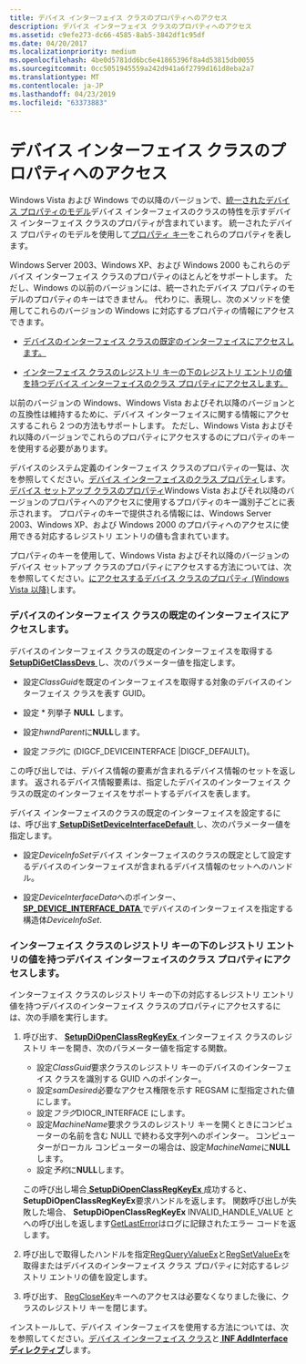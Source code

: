 ```yaml
---
title: デバイス インターフェイス クラスのプロパティへのアクセス
description: デバイス インターフェイス クラスのプロパティへのアクセス
ms.assetid: c9efe273-dc66-4585-8ab5-3842df1c95df
ms.date: 04/20/2017
ms.localizationpriority: medium
ms.openlocfilehash: 4be0d5781dd6bc6e41865396f8a4d53815db0055
ms.sourcegitcommit: 0cc5051945559a242d941a6f2799d161d8eba2a7
ms.translationtype: MT
ms.contentlocale: ja-JP
ms.lasthandoff: 04/23/2019
ms.locfileid: "63373883"
---
```

# <a name="accessing-device-interface-class-properties"></a>デバイス インターフェイス クラスのプロパティへのアクセス


Windows Vista および Windows での以降のバージョンで、[統一されたデバイス プロパティのモデル](unified-device-property-model--windows-vista-and-later-.md)デバイス インターフェイスのクラスの特性を示すデバイス インターフェイス クラスのプロパティが含まれています。 統一されたデバイス プロパティのモデルを使用して[プロパティ キー](property-keys.md)をこれらのプロパティを表します。

Windows Server 2003、Windows XP、および Windows 2000 もこれらのデバイス インターフェイス クラスのプロパティのほとんどをサポートします。 ただし、Windows の以前のバージョンには、統一されたデバイス プロパティのモデルのプロパティのキーはできません。 代わりに、表現し、次のメソッドを使用してこれらのバージョンの Windows に対応するプロパティの情報にアクセスできます。

-   [デバイスのインターフェイス クラスの既定のインターフェイスにアクセスします。](#accessing-the-default-interface-for-a-device-interface-class)

-   [インターフェイス クラスのレジストリ キーの下のレジストリ エントリの値を持つデバイス インターフェイスのクラス プロパティにアクセスします。](#accessing-device-interface-class-properties-that-have-registry-entry-v)

以前のバージョンの Windows、Windows Vista およびそれ以降のバージョンとの互換性は維持するために、デバイス インターフェイスに関する情報にアクセスするこれら 2 つの方法もサポートします。 ただし、Windows Vista およびそれ以降のバージョンでこれらのプロパティにアクセスするのにプロパティのキーを使用する必要があります。

デバイスのシステム定義のインターフェイス クラスのプロパティの一覧は、次を参照してください。[デバイス インターフェイスのクラス プロパティ](https://msdn.microsoft.com/library/windows/hardware/ff541406)します。 [デバイス セットアップ クラスのプロパティ](accessing-device-setup-class-properties.md)Windows Vista およびそれ以降のバージョンのプロパティへのアクセスに使用するプロパティのキー識別子ごとに表示されます。 プロパティのキーで提供される情報には、Windows Server 2003、Windows XP、および Windows 2000 のプロパティへのアクセスに使用できる対応するレジストリ エントリの値も含まれています。

プロパティのキーを使用して、Windows Vista およびそれ以降のバージョンのデバイス セットアップ クラスのプロパティにアクセスする方法については、次を参照してください。[にアクセスするデバイス クラスのプロパティ (Windows Vista 以降)](accessing-device-class-properties--windows-vista-and-later-.md)します。

### <a href="" id="accessing-the-default-interface-for-a-device-interface-class"></a> デバイスのインターフェイス クラスの既定のインターフェイスにアクセスします。

デバイスのインターフェイス クラスの既定のインターフェイスを取得する[ **SetupDiGetClassDevs** ](https://msdn.microsoft.com/library/windows/hardware/ff551069)し、次のパラメーター値を指定します。

-   設定*ClassGuid*を既定のインターフェイスを取得する対象のデバイスのインターフェイス クラスを表す GUID。

-   設定 * 列挙子  **NULL** します。

-   設定*hwndParent*に**NULL**します。

-   設定*フラグ*に (DIGCF_DEVICEINTERFACE |DIGCF_DEFAULT)。

この呼び出しでは、デバイス情報の要素が含まれるデバイス情報のセットを返します。 返されるデバイス情報要素は、指定したデバイスのインターフェイス クラスの既定のインターフェイスをサポートするデバイスを表します。

デバイス インターフェイスのクラスの既定のインターフェイスを設定するには、呼び出す[ **SetupDiSetDeviceInterfaceDefault** ](https://msdn.microsoft.com/library/windows/hardware/ff552149)し、次のパラメーター値を指定します。

-   設定*DeviceInfoSet*デバイス インターフェイスのクラスの既定として設定するデバイスのインターフェイスが含まれるデバイス情報のセットへのハンドル。

-   設定*DeviceInterfaceData*へのポインター、 [ **SP_DEVICE_INTERFACE_DATA** ](https://msdn.microsoft.com/library/windows/hardware/ff552342)でデバイスのインターフェイスを指定する構造体*DeviceInfoSet*.

### <a href="" id="accessing-device-interface-class-properties-that-have-registry-entry-v"></a> インターフェイス クラスのレジストリ キーの下のレジストリ エントリの値を持つデバイス インターフェイスのクラス プロパティにアクセスします。

インターフェイス クラスのレジストリ キーの下の対応するレジストリ エントリ値を持つデバイスのインターフェイス クラスのプロパティにアクセスするには、次の手順を実行します。

1.  呼び出す、 [ **SetupDiOpenClassRegKeyEx** ](https://msdn.microsoft.com/library/windows/hardware/ff552067)インターフェイス クラスのレジストリ キーを開き、次のパラメーター値を指定する関数。

    -   設定*ClassGuid*要求クラスのレジストリ キーのデバイスのインターフェイス クラスを識別する GUID へのポインター。
    -   設定*samDesired*必要なアクセス権限を示す REGSAM に型指定された値にします。
    -   設定*フラグ*DIOCR_INTERFACE にします。
    -   設定*MachineName*要求クラスのレジストリ キーを開くときにコンピューターの名前を含む NULL で終わる文字列へのポインター。 コンピューターがローカル コンピューターの場合は、設定*MachineName*に**NULL**します。
    -   設定*予約*に**NULL**します。

    この呼び出し場合[ **SetupDiOpenClassRegKeyEx** ](https://msdn.microsoft.com/library/windows/hardware/ff552067)成功すると、 **SetupDiOpenClassRegKeyEx**要求ハンドルを返します。 関数呼び出しが失敗した場合、 **SetupDiOpenClassRegKeyEx** INVALID_HANDLE_VALUE とへの呼び出しを返します[GetLastError](https://go.microsoft.com/fwlink/p/?linkid=169416)はログに記録されたエラー コードを返します。

2.  呼び出しで取得したハンドルを指定[RegQueryValueEx](https://go.microsoft.com/fwlink/p/?linkid=95398)と[RegSetValueEx](https://go.microsoft.com/fwlink/p/?linkid=95399)を取得またはデバイスのインターフェイス クラス プロパティに対応するレジストリ エントリの値を設定します。

3.  呼び出す、 [RegCloseKey](https://go.microsoft.com/fwlink/p/?linkid=194543)キーへのアクセスは必要なくなりました後に、クラスのレジストリ キーを閉じます。

インストールして、デバイス インターフェイスを使用する方法については、次を参照してください。[デバイス インターフェイス クラス](device-interface-classes.md)と[ **INF AddInterface ディレクティブ**](inf-addinterface-directive.md)します。

 

 





